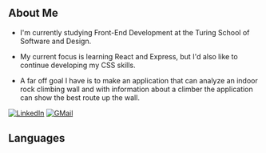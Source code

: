 ## About Me
- I'm currently studying Front-End Development at the Turing School of Software and Design.

- My current focus is learning React and Express, but I'd also like to continue developing my CSS skills.

- A far off goal I have is to make an application that can analyze an indoor rock climbing wall and with information about a climber the application can show the best route up the wall.

[![LinkedIn][linkedin-shield]][linkedin-url]
[![GMail][gmail-shield]][gmail-url]

## Languages


[linkedin-shield]: https://img.shields.io/badge/-LinkedIn-black.svg?style=for-the-badge&logo=linkedin&colorB=555
[linkedin-url]: https://linkedin.com/in/matthew-press-813961246/
[gmail-shield]: ttps://fonts.googleapis.com/css?family=Lato:300,400,700,900
[gmail-url]: press.matt14@gmail.com
